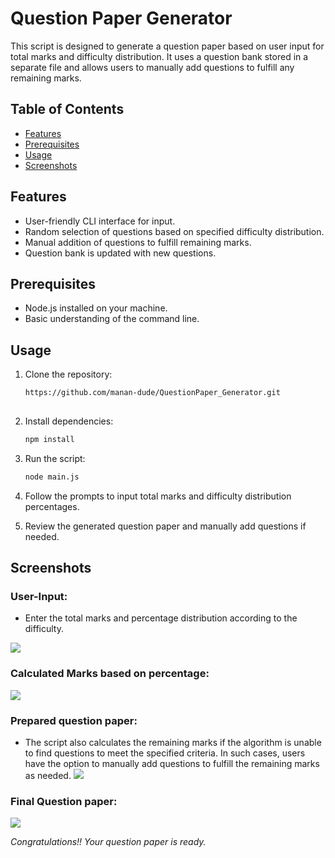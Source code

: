 # Question Paper Generator

This script is designed to generate a question paper based on user input for total marks and difficulty distribution. It uses a question bank stored in a separate file and allows users to manually add questions to fulfill any remaining marks.

## Table of Contents
- [Features](#features)
- [Prerequisites](#prerequisites)
- [Usage](#usage)
- [Screenshots](#screenshots)


## Features

- User-friendly CLI interface for input.
- Random selection of questions based on specified difficulty distribution.
- Manual addition of questions to fulfill remaining marks.
- Question bank is updated with new questions.

## Prerequisites

- Node.js installed on your machine.
- Basic understanding of the command line.

## Usage

1. Clone the repository:

   ```bash
   https://github.com/manan-dude/QuestionPaper_Generator.git
 
2. Install dependencies:

   ```bash
   npm install
3. Run the script:

   ```bash
   node main.js
4. Follow the prompts to input total marks and difficulty distribution percentages.
5. Review the generated question paper and manually add questions if needed.

## Screenshots

### User-Input:
- Enter the total marks and percentage distribution according to the difficulty.
 
![](output/UserInput.png)



### Calculated Marks based on percentage:


![](output/MarksDistribution.png)

### Prepared question paper:
- The script also calculates the remaining marks if the algorithm is unable to find questions to meet the specified criteria. In such cases, users have the option to manually add questions to fulfill the remaining marks as needed.
![](output/PreparedQuesPaper.png)



### Final Question paper:

![](output/FinalQuestionPaper.png)

*Congratulations!! Your question paper is ready.*


   
